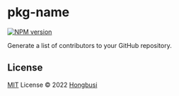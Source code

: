 # pkg-name

[![NPM version](https://img.shields.io/npm/v/@hongbusi/contributors/?color=a1b858&label=)](https://www.npmjs.com/package/@hongbusi/contributors)

Generate a list of contributors to your GitHub repository.

## License

[MIT](./LICENSE) License © 2022 [Hongbusi](https://github.com/Hongbusi) 
